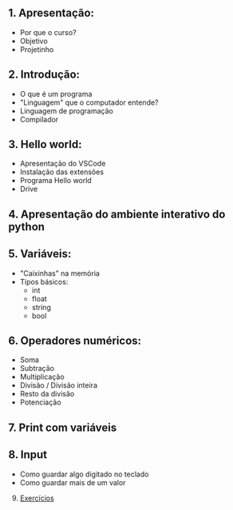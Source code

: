 ## 1. Apresentação:
  + Por que o curso?
  + Objetivo
  + Projetinho
## 2. Introdução:
  + O que é um programa
  + "Linguagem" que o computador entende?
  + Linguagem de programação
  + Compilador
## 3. Hello world:
  + Apresentação do VSCode
  + Instalação das extensões
  + Programa Hello world
  + Drive
## 4. Apresentação do ambiente interativo do python
## 5. Variáveis:
  + "Caixinhas" na memória
  + Tipos básicos:
    + int
    + float
    + string
    + bool
## 6. Operadores numéricos:
  + Soma
  + Subtração
  + Multiplicação
  + Divisão / Divisão inteira
  + Resto da divisão
  + Potenciação
## 7. Print com variáveis
## 8. Input
  + Como guardar algo digitado no teclado
  + Como guardar mais de um valor

9. [Exercícios](./Exercicios)

